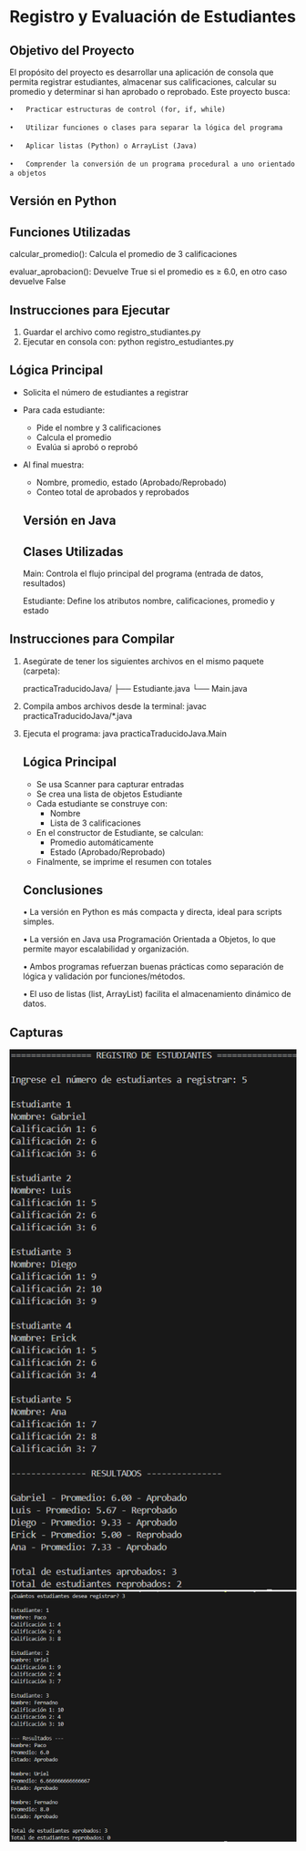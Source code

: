 # Registro y Evaluación de Estudiantes
## Objetivo del Proyecto

El propósito del proyecto es desarrollar una aplicación de consola que permita registrar estudiantes, almacenar sus calificaciones, calcular su promedio y determinar si han aprobado o reprobado. Este proyecto busca:

	•	Practicar estructuras de control (for, if, while)
 
	•	Utilizar funciones o clases para separar la lógica del programa
 
	•	Aplicar listas (Python) o ArrayList (Java)
 
	•	Comprender la conversión de un programa procedural a uno orientado a objetos

## Versión en Python
## Funciones Utilizadas

calcular_promedio(): Calcula el promedio de 3 calificaciones

evaluar_aprobacion(): Devuelve True si el promedio es ≥ 6.0, en otro caso devuelve False

## Instrucciones para Ejecutar

1. Guardar el archivo como registro_studiantes.py
2. Ejecutar en consola con: python registro_estudiantes.py

## Lógica Principal

- Solicita el número de estudiantes a registrar
- Para cada estudiante:
   - Pide el nombre y 3 calificaciones
   - Calcula el promedio
   - Evalúa si aprobó o reprobó
- Al final muestra:
   - Nombre, promedio, estado (Aprobado/Reprobado)
   - Conteo total de aprobados y reprobados

  ## Versión en Java
  ## Clases Utilizadas
  
  Main: Controla el flujo principal del programa (entrada de datos, resultados)

  Estudiante: Define los atributos nombre, calificaciones, promedio y estado

## Instrucciones para Compilar
1. Asegúrate de tener los siguientes archivos en el mismo paquete (carpeta):
   
   practicaTraducidoJava/
  ├── Estudiante.java
  └── Main.java
2. Compila ambos archivos desde la terminal: javac practicaTraducidoJava/*.java
3. Ejecuta el programa: java practicaTraducidoJava.Main

   ## Lógica Principal
   - Se usa Scanner para capturar entradas
   - Se crea una lista de objetos Estudiante
   - Cada estudiante se construye con:
      - Nombre
      - Lista de 3 calificaciones
   - En el constructor de Estudiante, se calculan:
      -  Promedio automáticamente
      -  Estado (Aprobado/Reprobado)
   -  Finalmente, se imprime el resumen con totales
  
     ## Conclusiones
   	•	La versión en Python es más compacta y directa, ideal para scripts simples.
   
	•	La versión en Java usa Programación Orientada a Objetos, lo que permite mayor escalabilidad y organización.

	•	Ambos programas refuerzan buenas prácticas como separación de lógica y validación por funciones/métodos.

	•	El uso de listas (list, ArrayList) facilita el almacenamiento dinámico de datos.


## Capturas
<img src="Python/capturas/Imagen1.png"><br>
<img src="practicaTraducidoJava/capturas/capUno.PNG"><br>
